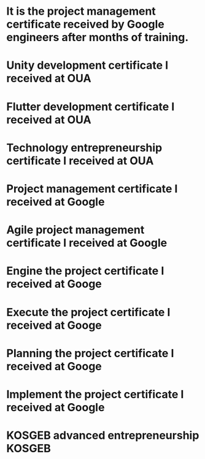 # It is the project management certificate received by Google engineers after months of training.
[](https://raw.githubusercontent.com/mehmetmerthan/my-celtificates/main/celtificates/Coursera%20MF986SYDHSNR_page-0001.jpg)

# Unity development certificate I received at OUA
[](https://raw.githubusercontent.com/mehmetmerthan/my-celtificates/main/celtificates/46192375077460.png)

# Flutter development certificate I received at OUA
[](https://raw.githubusercontent.com/mehmetmerthan/my-celtificates/main/celtificates/19019738300150.png)

# Technology entrepreneurship certificate I received at OUA
[](https://raw.githubusercontent.com/mehmetmerthan/my-celtificates/main/celtificates/09989268956379.png)

# Project management certificate I received at Google
[](https://raw.githubusercontent.com/mehmetmerthan/my-celtificates/main/celtificates/Coursera%209NDSTJSJJFSU_page-0001.jpg)

# Agile project management certificate I received at Google
[](https://raw.githubusercontent.com/mehmetmerthan/my-celtificates/main/celtificates/Coursera%20B4FLVBE8BJL7_page-0001.jpg)

# Engine the project certificate I received at Googe
[](https://raw.githubusercontent.com/mehmetmerthan/my-celtificates/main/celtificates/Coursera%20CKAPHYMP565U_page-0001.jpg)

# Execute the project certificate I received at Googe
[](https://raw.githubusercontent.com/mehmetmerthan/my-celtificates/main/celtificates/Coursera%20CKAPHYMP565U_page-0001.jpg)

# Planning the project certificate I received at Googe
[](https://raw.githubusercontent.com/mehmetmerthan/my-celtificates/main/celtificates/Coursera%20PED7CQWXD5SA_page-0001.jpg)

# Implement the project certificate I received at Google
[](https://raw.githubusercontent.com/mehmetmerthan/my-celtificates/main/celtificates/Coursera%20T4K6NDVJ4DPP_page-0001.jpg)

# KOSGEB advanced entrepreneurship KOSGEB
[](https://raw.githubusercontent.com/mehmetmerthan/my-celtificates/main/celtificates/Coursera%20CKAPHYMP565U_page-0001.jpg)
